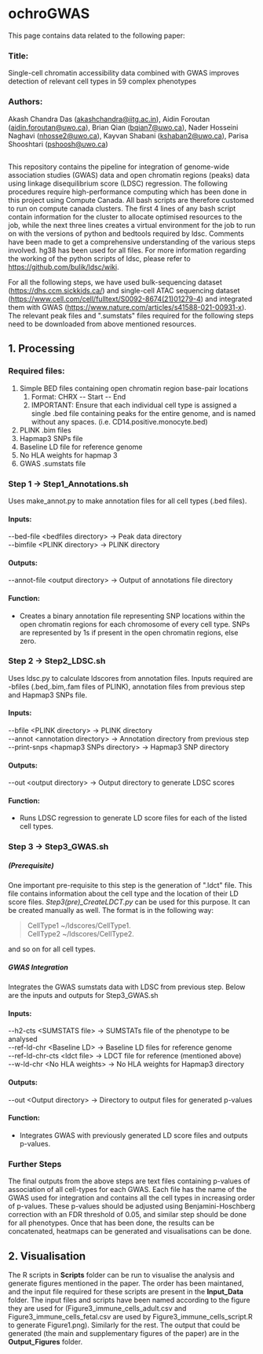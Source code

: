 # ochroGWAS
This page contains data related to the following paper:
### Title:
Single-cell chromatin accessibility data combined with GWAS improves detection of relevant cell types in 59 complex phenotypes
### Authors:
Akash Chandra Das (akashchandra@iitg.ac.in), Aidin Foroutan (aidin.foroutan@uwo.ca), Brian Qian (bqian7@uwo.ca), Nader Hosseini Naghavi (nhosse2@uwo.ca), Kayvan Shabani (kshaban2@uwo.ca), Parisa Shooshtari (pshoosh@uwo.ca)

##
This repository contains the pipeline for integration of genome-wide association studies (GWAS) data and open chromatin regions (peaks) data using linkage disequilibrium score (LDSC) regression. The following procedures require high-performance computing which has been done in this project using Compute Canada. All bash scripts are therefore customed to run on compute canada clusters. The first 4 lines of any bash script contain information for the cluster to allocate optimised resources to the job, while the next three lines creates a virtual environment for the job to run on with the versions of python and bedtools required by ldsc. Comments have been made to get a comprehensive understanding of the various steps involved. hg38 has been used for all files. For more information regarding the working of the python scripts of ldsc, please refer to https://github.com/bulik/ldsc/wiki. 

For all the following steps, we have used bulk-sequencing dataset (https://dhs.ccm.sickkids.ca/) and single-cell ATAC sequencing dataset (https://www.cell.com/cell/fulltext/S0092-8674(21)01279-4) and integrated them with GWAS (https://www.nature.com/articles/s41588-021-00931-x). The relevant peak files and ".sumstats" files required for the following steps need to be downloaded from above mentioned resources.


## 1. Processing
### Required files:
<ol>
  <li> Simple BED files containing open chromatin region base-pair locations
    <ol>
      <li> Format: CHRX -- Start -- End </li>
      <li> IMPORTANT: Ensure that each individual cell type is assigned a single .bed file containing peaks for the entire genome, and is named without any spaces. (i.e. CD14.positive.monocyte.bed) </li>
    </ol>
  </li>
  <li> PLINK .bim files </li>
  <li> Hapmap3 SNPs file </li>
  <li> Baseline LD file for reference genome </li>
  <li> No HLA weights for hapmap 3 </li>
  <li> GWAS .sumstats file </li>
</ol>


### Step 1 &#8594; Step1_Annotations.sh

Uses make_annot.py to make annotation files for all cell types (.bed files).

#### Inputs: 
--bed-file \<bedfiles directory\> &#8594; Peak data directory<br />
--bimfile \<PLINK directory\>     &#8594; PLINK directory <br />

#### Outputs:
--annot-file \<output directory\> &#8594; Output of annotations file directory

#### Function:
- Creates a binary annotation file representing SNP locations within the open chromatin regions for each chromosome of every cell type. SNPs are represented by 1s if present in the open chromatin regions, else zero. 

### Step 2 &#8594; Step2_LDSC.sh

Uses ldsc.py to calculate ldscores from annotation files. Inputs required are -bfiles (.bed,.bim,.fam files of PLINK), annotation files from previous step and Hapmap3 SNPs file. 

#### Inputs:
--bfile \<PLINK directory\>               &#8594; PLINK directory<br />
--annot \<annotation directory\>          &#8594; Annotation directory from previous step <br />
--print-snps \<hapmap3 SNPs directory\>   &#8594; Hapmap3 SNP directory<br />

#### Outputs:
--out \<output directory\>                 &#8594; Output directory to generate LDSC scores

#### Function:
- Runs LDSC regression to generate LD score files for each of the listed cell types. 


### Step 3 &#8594; Step3_GWAS.sh
##### (Prerequisite)
One important pre-requisite to this step is the generation of ".ldct" file. This file contains information about the cell type and the location of their LD score files. *Step3(pre)_CreateLDCT.py* can be used for this purpose. It can be created manually as well. The format is in the following way: 

>CellType1      ~/ldscores/CellType1.<br />
>CellType2      ~/ldscores/CellType2.<br />

and so on for all cell types.

##### GWAS Integration
Integrates the GWAS sumstats data with LDSC from previous step. Below are the inputs and outputs for Step3_GWAS.sh

#### Inputs:
--h2-cts \<SUMSTATS file\>          &#8594; SUMSTATs file of the phenotype to be analysed<br />
--ref-ld-chr \<Baseline LD\>        &#8594; Baseline LD files for reference genome<br />
--ref-ld-chr-cts \<ldct file\>      &#8594; LDCT file for reference (mentioned above)<br />
--w-ld-chr  \<No HLA weights\>      &#8594; No HLA weights for Hapmap3 directory<br />

#### Outputs:
--out \<Output directory\>          &#8594; Directory to output files for generated p-values

#### Function:
- Integrates GWAS with previously generated LD score files and outputs p-values. 

### Further Steps

The final outputs from the above steps are text files containing p-values of association of all cell-types for each GWAS. Each file has the name of the GWAS used for integration and contains all the cell types in increasing order of p-values. These p-values should be adjusted using Benjamini-Hoschberg correction with an FDR threshold of 0.05, and similar step should be done for all phenotypes. Once that has been done, the results can be concatenated, heatmaps can be generated and visualisations can be done.

## 2. Visualisation

The R scripts in **Scripts** folder can be run to visualise the analysis and generate figures mentioned in the paper. The order has been maintaned, and the input file required for these scripts are present in the **Input_Data** folder. The input files and scripts have been named according to the figure they are used for (Figure3_immune_cells_adult.csv and Figure3_immune_cells_fetal.csv are used by Figure3_immune_cells_script.R to generate Figure1.png). Similarly for the rest. The output that could be generated (the main and supplementary figures of the paper) are in the **Output_Figures** folder.
